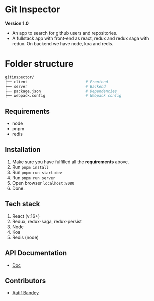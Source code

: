 # Git Inspector
**Version 1.0**
- An app to search for github users and repositories.
- A fullstack app with front-end as react, redux and redux saga with redux. On backend we have node, koa and redis.

# Folder structure
```sh
gitinspector/
├── client                          # Frontend
├── server                          # Backend
├── package.json                    # Dependencies
├── webpack.config                  # Webpack config
```
## Requirements

- node
- pnpm                              
- redis


## Installation

1. Make sure you have fulfilled all the **requirements** above.
2. Run `pnpm install`
2. Run `pnpm run start:dev`
3. Run `pnpm run server`
4. Open browser `localhost:8080`
5. Done.

## Tech stack
1. React (v:16+)
2. Redux, redux-saga, redux-persist
3. Node
4. Koa
5. Redis (node)

## API Documentation
- [Doc](https://app.swaggerhub.com/apis/aatifbandey/gitinspector/1.0.0#/InventoryItem)
## Contributors
- [Aatif Bandey](twitter.com/aatifbandey>)